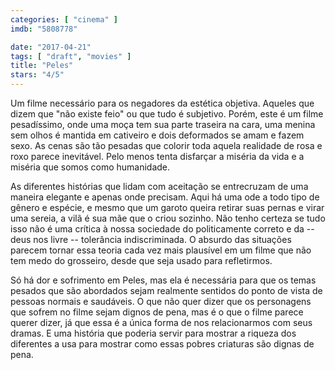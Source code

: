 ```yaml
---
categories: [ "cinema" ]
imdb: "5808778"

date: "2017-04-21"
tags: [ "draft", "movies" ]
title: "Peles"
stars: "4/5"
---
```

Um filme necessário para os negadores da estética objetiva. Aqueles que dizem que "não existe feio" ou que tudo é subjetivo. Porém, este é um filme pesadíssimo, onde uma moça tem sua parte traseira na cara, uma menina sem olhos é mantida em cativeiro e dois deformados se amam e fazem sexo. As cenas são tão pesadas que colorir toda aquela realidade de rosa e roxo parece inevitável. Pelo menos tenta disfarçar a miséria da vida e a miséria que somos como humanidade.

As diferentes histórias que lidam com aceitação se entrecruzam de uma maneira elegante e apenas onde precisam. Aqui há uma ode a todo tipo de gênero e espécie, e mesmo que um garoto queira retirar suas pernas e virar uma sereia, a vilã é sua mãe que o criou sozinho. Não tenho certeza se tudo isso não é uma crítica à nossa sociedade do politicamente correto e da -- deus nos livre -- tolerância indiscriminada. O absurdo das situações parecem tornar essa teoria cada vez mais plausível em um filme que não tem medo do grosseiro, desde que seja usado para refletirmos.

Só há dor e sofrimento em Peles, mas ela é necessária para que os temas pesados que são abordados sejam realmente sentidos do ponto de vista de pessoas normais e saudáveis. O que não quer dizer que os personagens que sofrem no filme sejam dignos de pena, mas é o que o filme parece querer dizer, já que essa é a única forma de nos relacionarmos com seus dramas. E uma história que poderia servir para mostrar a riqueza dos diferentes a usa para mostrar como essas pobres criaturas são dignas de pena.
